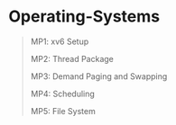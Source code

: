 # Operating-Systems

>MP1: xv6 Setup
>
>MP2: Thread Package
>
>MP3: Demand Paging and Swapping
>
>MP4: Scheduling
>
>MP5: File System
